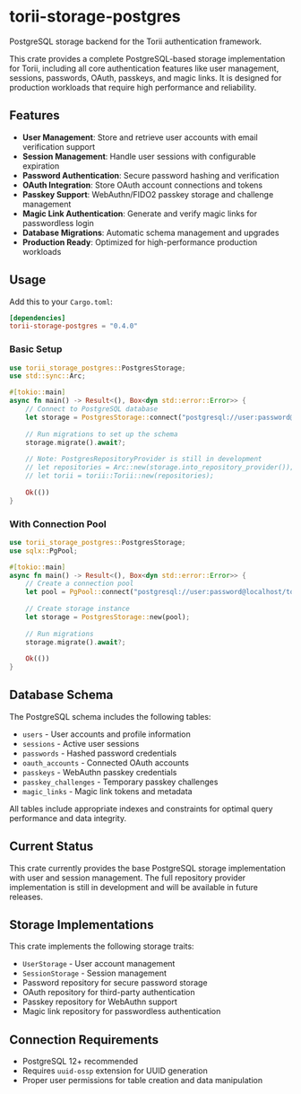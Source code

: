 # torii-storage-postgres

PostgreSQL storage backend for the Torii authentication framework.

This crate provides a complete PostgreSQL-based storage implementation for Torii, including all core authentication features like user management, sessions, passwords, OAuth, passkeys, and magic links. It is designed for production workloads that require high performance and reliability.

## Features

- **User Management**: Store and retrieve user accounts with email verification support
- **Session Management**: Handle user sessions with configurable expiration
- **Password Authentication**: Secure password hashing and verification
- **OAuth Integration**: Store OAuth account connections and tokens
- **Passkey Support**: WebAuthn/FIDO2 passkey storage and challenge management
- **Magic Link Authentication**: Generate and verify magic links for passwordless login
- **Database Migrations**: Automatic schema management and upgrades
- **Production Ready**: Optimized for high-performance production workloads

## Usage

Add this to your `Cargo.toml`:

```toml
[dependencies]
torii-storage-postgres = "0.4.0"
```

### Basic Setup

```rust
use torii_storage_postgres::PostgresStorage;
use std::sync::Arc;

#[tokio::main]
async fn main() -> Result<(), Box<dyn std::error::Error>> {
    // Connect to PostgreSQL database
    let storage = PostgresStorage::connect("postgresql://user:password@localhost/torii").await?;
    
    // Run migrations to set up the schema
    storage.migrate().await?;
    
    // Note: PostgresRepositoryProvider is still in development
    // let repositories = Arc::new(storage.into_repository_provider());
    // let torii = torii::Torii::new(repositories);
    
    Ok(())
}
```

### With Connection Pool

```rust
use torii_storage_postgres::PostgresStorage;
use sqlx::PgPool;

#[tokio::main]
async fn main() -> Result<(), Box<dyn std::error::Error>> {
    // Create a connection pool
    let pool = PgPool::connect("postgresql://user:password@localhost/torii").await?;
    
    // Create storage instance
    let storage = PostgresStorage::new(pool);
    
    // Run migrations
    storage.migrate().await?;
    
    Ok(())
}
```

## Database Schema

The PostgreSQL schema includes the following tables:

- `users` - User accounts and profile information
- `sessions` - Active user sessions
- `passwords` - Hashed password credentials
- `oauth_accounts` - Connected OAuth accounts
- `passkeys` - WebAuthn passkey credentials
- `passkey_challenges` - Temporary passkey challenges
- `magic_links` - Magic link tokens and metadata

All tables include appropriate indexes and constraints for optimal query performance and data integrity.

## Current Status

This crate currently provides the base PostgreSQL storage implementation with user and session management. The full repository provider implementation is still in development and will be available in future releases.

## Storage Implementations

This crate implements the following storage traits:

- `UserStorage` - User account management
- `SessionStorage` - Session management
- Password repository for secure password storage
- OAuth repository for third-party authentication
- Passkey repository for WebAuthn support
- Magic link repository for passwordless authentication

## Connection Requirements

- PostgreSQL 12+ recommended
- Requires `uuid-ossp` extension for UUID generation
- Proper user permissions for table creation and data manipulation
